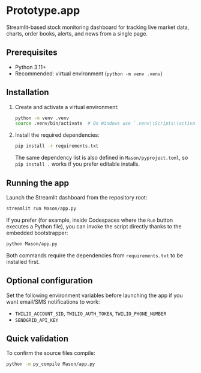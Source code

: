 # Prototype.app

Streamlit-based stock monitoring dashboard for tracking live market data, charts, order books, alerts, and news from a single page.

## Prerequisites
- Python 3.11+
- Recommended: virtual environment (``python -m venv .venv``)

## Installation
1. Create and activate a virtual environment:
   ```bash
   python -m venv .venv
   source .venv/bin/activate  # On Windows use `.venv\\Scripts\\activate`
   ```
2. Install the required dependencies:
   ```bash
   pip install -r requirements.txt
   ```
   The same dependency list is also defined in `Mason/pyproject.toml`, so `pip install .` works if you prefer editable installs.

## Running the app
Launch the Streamlit dashboard from the repository root:
```bash
streamlit run Mason/app.py
```

If you prefer (for example, inside Codespaces where the `Run` button executes a Python file), you can invoke the script directly thanks to the embedded bootstrapper:
```bash
python Mason/app.py
```
Both commands require the dependencies from `requirements.txt` to be installed first.

## Optional configuration
Set the following environment variables before launching the app if you want email/SMS notifications to work:
- `TWILIO_ACCOUNT_SID`, `TWILIO_AUTH_TOKEN`, `TWILIO_PHONE_NUMBER`
- `SENDGRID_API_KEY`

## Quick validation
To confirm the source files compile:
```bash
python -m py_compile Mason/app.py
```

